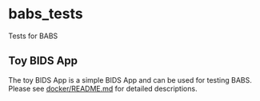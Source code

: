 # babs_tests
Tests for BABS

## Toy BIDS App
The toy BIDS App is a simple BIDS App and can be used for testing BABS. Please see [docker/README.md](docker/README.md) for detailed descriptions.